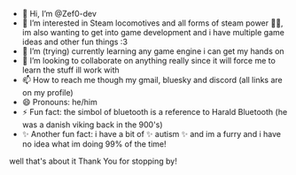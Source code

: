 - 👋 Hi, I’m @Zef0-dev
- 👀 I’m interested in Steam locomotives and all forms of steam power 💪🚂, im also wanting to get into game development and i have multiple game ideas and other fun things :3
- 🌱 I’m (trying) currently learning any game engine i can get my hands on
- 💞️ I’m looking to collaborate on anything really since it will force me to learn the stuff ill work with
- 📫 How to reach me though my gmail, bluesky and discord (all links are on my profile)
- 😄 Pronouns: he/him
- ⚡ Fun fact: the simbol of bluetooth is a reference to Harald Bluetooth (he was a danish viking back in the 900's)
- ✨ Another fun fact: i have a bit of ✨ autism ✨ and im a furry and i have no idea what im doing 99% of the time!

well that's about it
Thank You for stopping by!
<!---
Zef0-dev/Zef0-dev is ✨ special ✨
--->

